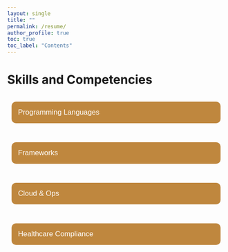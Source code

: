 ```yaml
---
layout: single
title: ""
permalink: /resume/
author_profile: true
toc: true
toc_label: "Contents"
---
```

<!-- Collapsible Container for Skills -->
# Skills and Competencies


  <!-- Collapsible Section for Programming Languages -->
  <button class="collapsible">Programming Languages</button>
  <div class="content">
    <ul>
      <li>Python</li>
      <li>R</li>
      <li>SQL</li>
      <li>C++</li>
    </ul>
    <p>Advanced proficiency in data science, AI, and automation.</p>
  </div>

  <!-- Collapsible Section for Frameworks -->
  <button class="collapsible">Frameworks</button>
  <div class="content">
    <ul>
      <li>TensorFlow</li>
      <li>PyTorch</li>
      <li>Keras</li>
      <li>Hugging Face Transformers</li>
    </ul>
    <p>Expert in machine learning frameworks for deep learning and NLP.</p>
  </div>

  <!-- Collapsible Section for Cloud & Ops -->
  <button class="collapsible">Cloud & Ops</button>
  <div class="content">
    <ul>
      <li>AWS</li>
      <li>Docker</li>
      <li>MLOps</li>
      <li>CI/CD</li>
    </ul>
    <p>Experience in deploying models and managing cloud infrastructures.</p>
  </div>

  <!-- Collapsible Section for Healthcare Compliance -->
  <button class="collapsible">Healthcare Compliance</button>
  <div class="content">
    <ul>
      <li>HIPAA</li>
      <li>FDA</li>
      <li>HL7 Standards</li>
    </ul>
    <p>Knowledge in regulatory compliance within the healthcare industry.</p>
  </div>

<!-- CSS for Collapsible Sections -->
<style>
  /* Button styling */
  .collapsible {
    background-color:rgb(191, 135, 62);
    color: white;
    cursor: pointer;
    padding: 15px;
    width: 100%;
    border: none;
    text-align: left;
    font-size: 1.2em;
    margin: 5px 0;
    border-radius: 10px;
    transition: 0.3s;
  }

  /* Hover effect */
  .collapsible:hover {
    background-color:rgb(176, 109, 22);
  }

  /* Collapsible content styling */
  .content {
    padding: 0 18px;
    display: none;
    overflow: hidden;
    background-color: #f1f1f1;
    margin-bottom: 10px;
    border-radius: 10px;
  }

  ul {
    list-style-type: none;
    padding: 0;
    font-size: 1em;
  }

  ul li {
    padding: 5px 0;
  }

  p {
    padding: 10px;
    font-size: 1em;
  }
</style>

<!-- JavaScript for Collapsible Functionality -->
<script>
  // Get all collapsible buttons
  var coll = document.getElementsByClassName("collapsible");

  // Loop through each button
  for (var i = 0; i < coll.length; i++) {
    coll[i].addEventListener("click", function() {
      // Toggle the content visibility
      this.classList.toggle("active");
      var content = this.nextElementSibling;
      
      // If the content is visible, hide it, otherwise show it
      if (content.style.display === "block") {
        content.style.display = "none";
      } else {
        content.style.display = "block";
      }
    });
  }
</script>
